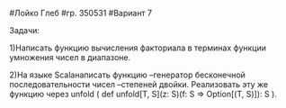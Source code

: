 #Лойко Глеб
#гр. 350531
#Вариант 7

Задачи:

1)Написать	функцию	вычисления	факториала	в	терминах	функции	умножения	чисел	в	диапазоне.

2)На	 языке	Scalaнаписать	 функцию	–генератор	 бесконечной	последовательности	чисел	–степеней	двойки.	Реализовать	эту	же	функцию	через	unfold ( def	unfold[T,	S](z:	S)(f:	S	=>	Option[(T,	S)]):	S ).
